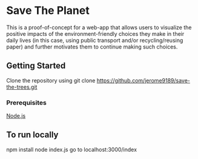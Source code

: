 # Save The Planet
This is a proof-of-concept for a web-app that allows users to visualize the positive impacts of the environment-friendly choices they make in their daily lives (in this case, using public transport and/or recycling/reusing paper) and further motivates them to continue making such choices.

## Getting Started
Clone the repository using git clone https://github.com/jerome9189/save-the-trees.git
### Prerequisites 
[Node.js](https://nodejs.org/en/download/)

## To run locally
npm install
node index.js
go to localhost:3000/index
